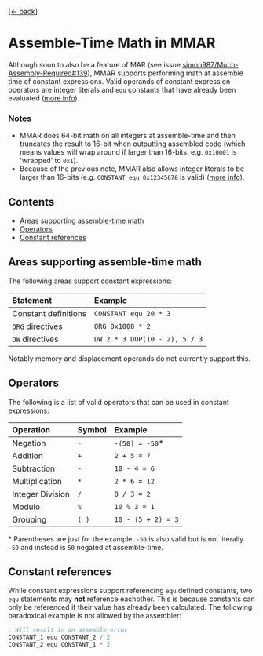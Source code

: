 [[← back]](./)

# Assemble-Time Math in MMAR

Although soon to also be a feature of MAR (see issue [simon987/Much-Assembly-Required#139](https://github.com/simon987/Much-Assembly-Required/issues/139)), MMAR supports performing math at assemble time of constant expressions. Valid operands of constant expression operators are integer literals and `equ` constants that have already been evaluated ([more info](#constant-references)).

### Notes
- MMAR does 64-bit math on all integers at assemble-time and then truncates the result to 16-bit when outputting assembled code (which means values will wrap around if larger than 16-bits. e.g. `0x10001` is 'wrapped' to `0x1`).
- Because of the previous note, MMAR also allows integer literals to be larger than 16-bits (e.g. `CONSTANT equ 0x12345678` is valid) ([more info](./integer-literal-extras.md#64-bit-literals)).

## Contents
- [Areas supporting assemble-time math](#areas-supporting-assemble-time-math)
- [Operators](#operators)
- [Constant references](#constant-references)

## Areas supporting assemble-time math
The following areas support constant expressions:

| Statement            | Example                       |
| :------------------- | :---------------------------- |
| Constant definitions | `CONSTANT equ 20 * 3`         |
| `ORG` directives     | `ORG 0x1000 * 2`              |
| `DW` directives      | `DW 2 * 3 DUP(10 - 2), 5 / 3` |

Notably memory and displacement operands do not currently support this.

## Operators
The following is a list of valid operators that can be used in constant expressions:

| Operation        | Symbol | Example            |
| :--------------- | :----- | :----------------- |
| Negation         | `-`    | `-(50) = -50`*     |
| Addition         | `+`    | `2 + 5 = 7`        |
| Subtraction      | `-`    | `10 - 4 = 6`       |
| Multiplication   | `*`    | `2 * 6 = 12`       |
| Integer Division | `/`    | `8 / 3 = 2`        |
| Modulo           | `%`    | `10 % 3 = 1`       |
| Grouping         | `( )`  | `10 - (5 + 2) = 3` | 

\* Parentheses are just for the example, `-50` is also valid but is not literally `-50` and instead is `50` negated at assemble-time.

## Constant references
While constant expressions support referencing `equ` defined constants, two `equ` statements may **not** reference eachother. This is because constants can only be referenced if their value has already been calculated. The following paradoxical example is not allowed by the assembler:

```asm
; Will result in an assemble error
CONSTANT_1 equ CONSTANT_2 / 2
CONSTANT_2 equ CONSTANT_1 * 2
```